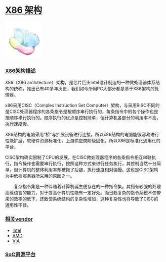﻿# [X86 架构](https://github.com/sochub/X86)

[![sites](SoC/SoC.png)](http://www.qitas.cn)

### [X86架构描述](https://github.com/sochub/X86/wiki) 

X86（X86 architecture）架构，是芯片巨头Intel设计制造的一种微处理器体系结构的统称，推出已有40多年历史，我们如今所用PC大部分都是基于X86架构的处理器。

x86采用CISC（Complex Instruction Set Computer）架构，与采用RISC不同的是CISC处理器程序的各条指令是按顺序串行执行的，每条指令中的各个操作也是按顺序串行执行的。顺序执行的优点是控制简单，但计算机各部分的利用率不高，执行速度慢。

X86结构的电脑采用“桥”与扩展设备进行连接，所以x86结构的电脑能很容易进行性能扩展，软硬件资源标准化，上游供应商阶级固化，所以X86是标准化通用化的平台。

CISC架构确实限制了CPU的发展。在CISC微处理器程序的各条指令相互串联执行，指令操作也需要串行执行，按照这种方式来进行任务执行，其控制当然十分简单，但计算机的整体利用率却被拖了后腿，执行速度相对偏慢。这也是CISC架构为中低档服务器所采用的原因之一。

　　复杂指令集是一种伴随着计算机诞生便存在的一种指令集。其拥有较强的处理高级语言的能力，对于提高计算机性能有一定好处。而日趋复杂的指令系统不仅带来的效率的低下，还致使系统结构的复杂性增加，这种复杂性也将导致了CISC的通用性不佳。

### [相关vendor](https://github.com/sochub)

* [Intel](https://github.com/sochub/intel)
* [AMD](https://github.com/sochub/AMD)
* [VIA](https://github.com/sochub/VIA)

###  [SoC资源平台](https://github.com/sochub)